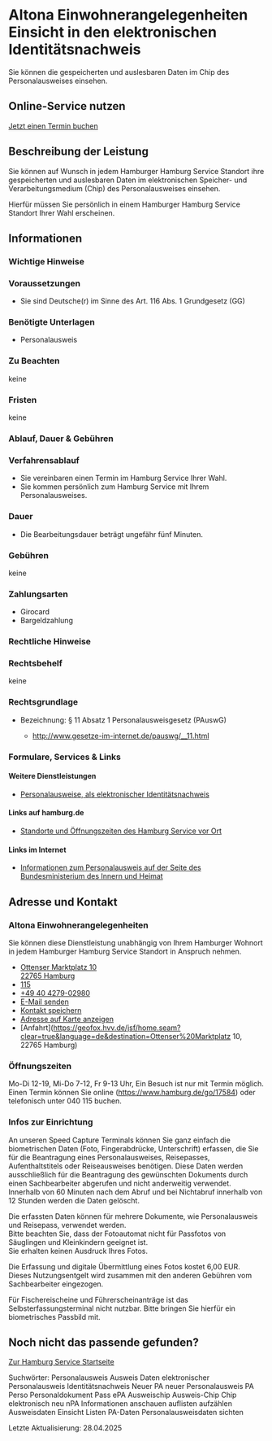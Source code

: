 




Altona Einwohnerangelegenheiten Einsicht in den elektronischen Identitätsnachweis
=================================================================================

Sie können die gespeicherten und auslesbaren Daten im Chip des Personalausweises einsehen.

Online-Service nutzen
---------------------

[Jetzt einen Termin buchen](https://serviceportal.hamburg.de/HamburgGateway/FVP/FV/Bezirke/DigiTermin/Dsgvo)

Beschreibung der Leistung
-------------------------

Sie können auf Wunsch in jedem Hamburger Hamburg Service Standort ihre gespeicherten und auslesbaren Daten im elektronischen Speicher- und Verarbeitungsmedium (Chip) des Personalausweises einsehen.
  
  
Hierfür müssen Sie persönlich in einem Hamburger Hamburg Service Standort Ihrer Wahl erscheinen.

Informationen
-------------

### Wichtige Hinweise

### Voraussetzungen

* Sie sind Deutsche(r) im Sinne des Art. 116 Abs. 1 Grundgesetz (GG)

### Benötigte Unterlagen

* Personalausweis

### Zu Beachten

keine

### Fristen

keine

### Ablauf, Dauer & Gebühren

### Verfahrensablauf

* Sie vereinbaren einen Termin im Hamburg Service Ihrer Wahl.
* Sie kommen persönlich zum Hamburg Service mit Ihrem Personalausweises.

### Dauer

  
* Die Bearbeitungsdauer beträgt ungefähr fünf Minuten.
  

### Gebühren

keine

### Zahlungsarten

* Girocard
* Bargeldzahlung

### Rechtliche Hinweise

### Rechtsbehelf

keine

### Rechtsgrundlage

  
* Bezeichnung: § 11 Absatz 1 Personalausweisgesetz (PAuswG)  
    
  + <http://www.gesetze-im-internet.de/pauswg/__11.html>

### Formulare, Services & Links

#### Weitere Dienstleistungen

* [Personalausweise, als elektronischer Identitätsnachweis](https://www.hamburg.de/service/info/11892618/)

#### Links auf hamburg.de

* [Standorte und Öffnungszeiten des Hamburg Service vor Ort](https://www.hamburg.de/go/17584)

#### Links im Internet

* [Informationen zum Personalausweis auf der Seite des Bundesministerium des Innern und Heimat](https://www.personalausweisportal.de/)

Adresse und Kontakt
-------------------

### Altona Einwohnerangelegenheiten

Sie können diese Dienstleistung unabhängig von Ihrem Hamburger Wohnort in jedem Hamburger Hamburg Service Standort in Anspruch nehmen.

* [Ottenser Marktplatz 10   
  22765 Hamburg](#)
* [115](tel:+4940115 "115")
* [+49 40 4279-02980](tel:+4940427902980 "+49 40 4279-02980")
* [E-Mail senden](mailto:e.altona@hamburgservice.de)
* [Kontakt speichern](//iason.hamburg.de/befi/info/vcard/111099907/ "Kontakt speichern")
* [Adresse auf Karte anzeigen](#)
* [Anfahrt](https://geofox.hvv.de/jsf/home.seam?clear=true&language=de&destination=Ottenser%20Marktplatz 10, 22765 Hamburg)

### Öffnungszeiten

Mo-Di 12-19, Mi-Do 7-12, Fr 9-13 Uhr, Ein Besuch ist nur mit Termin möglich. Einen Termin können Sie online (https://www.hamburg.de/go/17584) oder telefonisch unter 040 115 buchen.

### Infos zur Einrichtung

An unseren Speed Capture Terminals können Sie ganz einfach die biometrischen Daten (Foto, Fingerabdrücke, Unterschrift) erfassen, die Sie für die Beantragung eines Personalausweises, Reisepasses, Aufenthaltstitels oder Reiseausweises benötigen. Diese Daten werden ausschließlich für die Beantragung des gewünschten Dokuments durch einen Sachbearbeiter abgerufen und nicht anderweitig verwendet. Innerhalb von 60 Minuten nach dem Abruf und bei Nichtabruf innerhalb von 12 Stunden werden die Daten gelöscht.  
  
Die erfassten Daten können für mehrere Dokumente, wie Personalausweis und Reisepass, verwendet werden.  
Bitte beachten Sie, dass der Fotoautomat nicht für Passfotos von Säuglingen und Kleinkindern geeignet ist.  
Sie erhalten keinen Ausdruck Ihres Fotos.  
  
Die Erfassung und digitale Übermittlung eines Fotos kostet 6,00 EUR. Dieses Nutzungsentgelt wird zusammen mit den anderen Gebühren vom Sachbearbeiter eingezogen.  
  
Für Fischereischeine und Führerscheinanträge ist das Selbsterfassungsterminal nicht nutzbar. Bitte bringen Sie hierfür ein biometrisches Passbild mit.

Noch nicht das passende gefunden?
---------------------------------

 [Zur Hamburg Service Startseite](/service/)

Suchwörter: Personalausweis Ausweis Daten elektronischer Personalausweis Identitätsnachweis Neuer PA neuer Personalausweis PA Perso Personaldokument Pass ePA Ausweischip Ausweis-Chip Chip elektronisch neu nPA Informationen anschauen auflisten aufzählen Ausweisdaten Einsicht Listen PA-Daten Personalausweisdaten sichten

Letzte Aktualisierung: 28.04.2025

